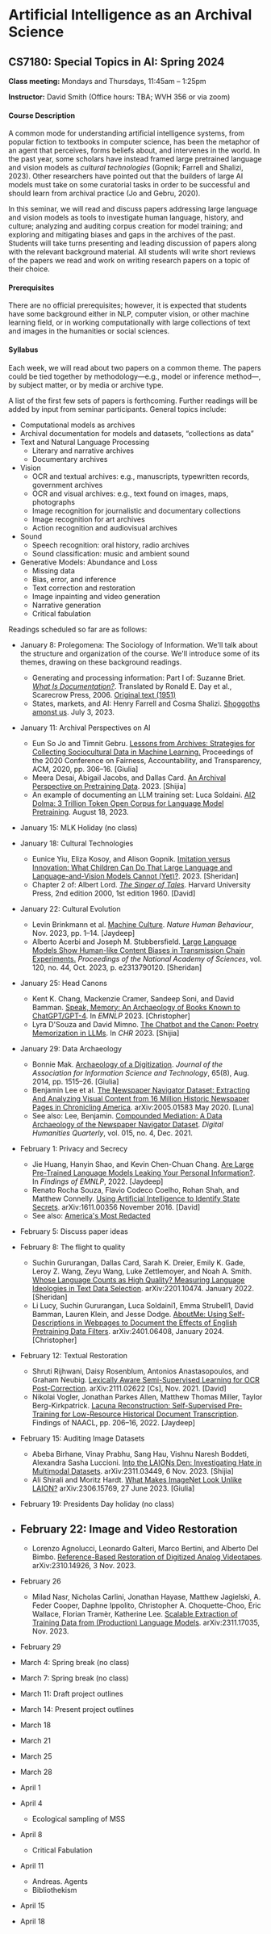 # Artificial Intelligence as an Archival Science
## CS7180: Special Topics in AI: Spring 2024

**Class meeting:** Mondays and Thursdays, 11:45am &ndash; 1:25pm

**Instructor:** David Smith (Office hours: TBA; WVH 356 or via zoom)

#### Course Description

A common mode for understanding artificial intelligence systems, from popular fiction to textbooks in computer science, has been the metaphor of an agent that perceives, forms beliefs about, and intervenes in the world. In the past year, some scholars have instead framed large pretrained language and vision models as _cultural technologies_ (Gopnik; Farrell and Shalizi, 2023). Other researchers have pointed out that the builders of large AI models must take on some curatorial tasks in order to be successful and should learn from archival practice (Jo and Gebru, 2020).

In this seminar, we will read and discuss papers addressing large language and vision models as tools to investigate human language, history, and culture; analyzing and auditing corpus creation for model training; and exploring and mitigating biases and gaps in the archives of the past.  Students will take turns presenting and leading discussion of papers along with the relevant background material. All students will write short reviews of the papers we read and work on writing research papers on a topic of their choice.

#### Prerequisites

There are no official prerequisites; however, it is expected that students have some background either in NLP, computer vision, or other machine learning field, or in working computationally with large collections of text and images in the humanities or social sciences.

#### Syllabus

Each week, we will read about two papers on a common theme. The papers could be tied together by methodology&mdash;e.g., model or inference method&mdash;, by subject matter, or by media or archive type.

A list of the first few sets of papers is forthcoming. Further readings will be added by input from seminar participants.  General topics include:

* Computational models as archives
* Archival documentation for models and datasets, &ldquo;collections as data&rdquo;
* Text and Natural Language Processing
  - Literary and narrative archives
  - Documentary archives
* Vision
  - OCR and textual archives: e.g., manuscripts, typewritten records, government archives
  - OCR and visual archives: e.g., text found on images, maps, photographs
  - Image recognition for journalistic and documentary collections
  - Image recognition for art archives
  - Action recognition and audiovisual archives
* Sound
  - Speech recognition: oral history, radio archives
  - Sound classification: music and ambient sound
* Generative Models: Abundance and Loss
  - Missing data
  - Bias, error, and inference
  - Text correction and restoration
  - Image inpainting and video generation
  - Narrative generation
  - Critical fabulation

Readings scheduled so far are as follows:

* January 8: Prolegomena: The Sociology of Information. We'll talk about the structure and organization of the course. We'll introduce some of its themes, drawing on these background readings.
  - Generating and processing information: Part I of: Suzanne Briet. [_What Is Documentation?_](https://roday.pages.iu.edu/what%20is%20documentation.pdf). Translated by Ronald E. Day et al., Scarecrow Press, 2006. [Original text (1951)](http://martinetl.free.fr/suzannebriet/questcequeladocumentation/briet.pdf)
  - States, markets, and AI: Henry Farrell and Cosma Shalizi. [Shoggoths amonst us](https://crookedtimber.org/2023/07/03/shoggoths-amongst-us/). July 3, 2023.

* January 11: Archival Perspectives on AI
  - Eun So Jo and Timnit Gebru. [Lessons from Archives: Strategies for Collecting Sociocultural Data in Machine Learning.](https://doi.org/10.1145/3351095.3372829) Proceedings of the 2020 Conference on Fairness, Accountability, and Transparency, ACM, 2020, pp. 306–16. [Giulia]
  - Meera Desai, Abigail Jacobs, and Dallas Card. [An Archival Perspective on Pretraining Data](https://openreview.net/forum?id=9xhUufywBX). 2023. [Shijia]
  - An example of documenting an LLM training set: Luca Soldaini. [AI2 Dolma: 3 Trillion Token Open Corpus for Language Model Pretraining](https://blog.allenai.org/dolma-3-trillion-tokens-open-llm-corpus-9a0ff4b8da64). August 18, 2023.

* January 15: MLK Holiday (no class)

* January 18: Cultural Technologies
  - Eunice Yiu, Eliza Kosoy, and Alison Gopnik. [Imitation versus Innovation: What Children Can Do That Large Language and Language-and-Vision Models Cannot (Yet)?](https://arxiv.org/abs/2305.07666). 2023. [Sheridan]
  - Chapter 2 of: Albert Lord. [_The Singer of Tales_](https://chs.harvard.edu/read/lord-albert-bates-the-singer-of-tales/). Harvard University Press, 2nd edition 2000, 1st edition 1960. [David]

* January 22: Cultural Evolution
  - Levin Brinkmann et al. [Machine Culture](https://arxiv.org/pdf/2311.11388). _Nature Human Behaviour_, Nov. 2023, pp. 1–14. [Jaydeep]
  - Alberto Acerbi and Joseph M. Stubbersfield. [Large Language Models Show Human-like Content Biases in Transmission Chain Experiments.](https://doi.org/10.1073/pnas.2313790120) _Proceedings of the National Academy of Sciences_, vol. 120, no. 44, Oct. 2023, p. e2313790120. [Sheridan]

* January 25: Head Canons
  - Kent K. Chang, Mackenzie Cramer, Sandeep Soni, and David Bamman. [Speak, Memory: An Archaeology of Books Known to ChatGPT/GPT-4](https://aclanthology.org/2023.emnlp-main.453/). In _EMNLP_ 2023. [Christopher]
  - Lyra D'Souza and David Mimno. [The Chatbot and the Canon: Poetry Memorization in LLMs](https://ceur-ws.org/Vol-3558/paper5712.pdf). In _CHR_ 2023. [Shijia]

* January 29: Data Archaeology
  - Bonnie Mak. [Archaeology of a Digitization](https://doi.org/10.1002/asi.23061). _Journal of the Association for Information Science and Technology_, 65(8), Aug. 2014, pp. 1515–26. [Giulia]
  - Benjamin Lee et al. [The Newspaper Navigator Dataset: Extracting And Analyzing Visual Content from 16 Million Historic Newspaper Pages in Chronicling America](http://arxiv.org/abs/2005.01583). arXiv:2005.01583 May 2020. [Luna]
  - See also: Lee, Benjamin. [Compounded Mediation: A Data Archaeology of the Newspaper Navigator Dataset](https://www.digitalhumanities.org/dhq/vol/15/4/000578/000578.html). _Digital Humanities Quarterly_, vol. 015, no. 4, Dec. 2021.


* February 1: Privacy and Secrecy
  - Jie Huang, Hanyin Shao, and Kevin Chen-Chuan Chang. [Are Large Pre-Trained Language Models Leaking Your Personal Information?](https://aclanthology.org/2022.findings-emnlp.148.pdf). In _Findings of EMNLP_, 2022. [Jaydeep]
  - Renato Rocha Souza, Flavio Codeco Coelho, Rohan Shah, and Matthew Connelly. [Using Artificial Intelligence to Identify State Secrets](https://arxiv.org/abs/1611.00356). arXiv:1611.00356 November 2016. [David]
  - See also: [America's Most Redacted](http://www.history-lab.org/declassificationengine/americas-most-redacted)

* February 5: Discuss paper ideas

* February 8: The flight to quality
  - Suchin Gururangan, Dallas Card, Sarah K. Dreier, Emily K. Gade, Leroy Z. Wang, Zeyu Wang, Luke Zettlemoyer, and Noah A. Smith. [Whose Language Counts as High Quality? Measuring Language Ideologies in Text Data Selection](https://doi.org/10.48550/arXiv.2201.10474). arXiv:2201.10474. January 2022. [Sheridan]
  - Li Lucy, Suchin Gururangan, Luca Soldaini1, Emma Strubell1, David Bamman, Lauren Klein, and Jesse Dodge. [AboutMe: Using Self-Descriptions in Webpages to Document the Effects of English Pretraining Data Filters](https://doi.org/10.48550/arXiv.2401.06408). arXiv:2401.06408, January 2024. [Christopher]

* February 12: Textual Restoration
  - Shruti Rijhwani, Daisy Rosenblum, Antonios Anastasopoulos, and Graham Neubig. [Lexically Aware Semi-Supervised Learning for OCR Post-Correction](http://arxiv.org/abs/2111.02622). arXiv:2111.02622 [Cs], Nov. 2021. [David]
  - Nikolai Vogler, Jonathan Parkes Allen, Matthew Thomas Miller, Taylor Berg-Kirkpatrick. [Lacuna Reconstruction: Self-Supervised Pre-Training for Low-Resource Historical Document Transcription](https://doi.org/10.18653/v1/2022.findings-naacl.15). Findings of NAACL, pp. 206–16, 2022. [Jaydeep]

* February 15: Auditing Image Datasets
  - Abeba Birhane, Vinay Prabhu, Sang Hau, Vishnu Naresh Boddeti, Alexandra Sasha Luccioni. [Into the LAIONs Den: Investigating Hate in Multimodal Datasets](https://doi.org/10.48550/arXiv.2311.03449). arXiv:2311.03449, 6 Nov. 2023. [Shijia]
  - Ali Shirali and Moritz Hardt. [What Makes ImageNet Look Unlike LAION?](https://doi.org/10.48550/arXiv.2306.15769) arXiv:2306.15769, 27 June 2023. [Giulia]

* February 19: Presidents Day holiday (no class)

* February 22: Image and Video Restoration
  - 
  - Lorenzo Agnolucci, Leonardo Galteri, Marco Bertini, and Alberto Del Bimbo. [Reference-Based Restoration of Digitized Analog Videotapes](http://arxiv.org/abs/2310.14926). arXiv:2310.14926, 3 Nov. 2023.

* February 26
  - Milad Nasr, Nicholas Carlini, Jonathan Hayase, Matthew Jagielski, A. Feder Cooper, Daphne Ippolito, Christopher A. Choquette-Choo, Eric Wallace, Florian Tramèr, Katherine Lee. [Scalable Extraction of Training Data from (Production) Language Models](http://arxiv.org/abs/2311.17035). arXiv:2311.17035, Nov. 2023.

* February 29

* March 4: Spring break (no class)

* March 7: Spring break (no class)

* March 11: Draft project outlines

* March 14: Present project outlines

* March 18

* March 21

* March 25

* March 28

* April 1

* April 4
  - Ecological sampling of MSS

* April 8
  - Critical Fabulation

* April 11
  - Andreas. Agents
  - Bibliothekism

* April 15

* April 18
